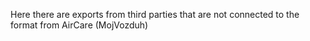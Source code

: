 Here there are exports from third parties that are not connected to the format from AirCare (MojVozduh)
